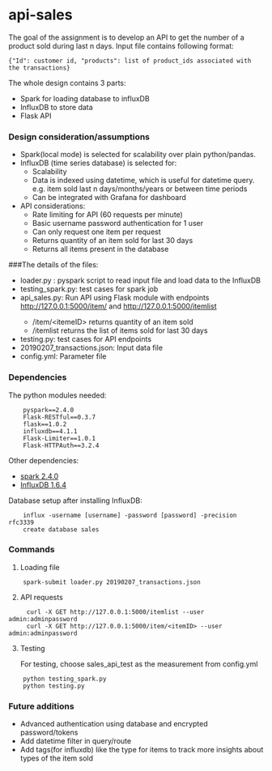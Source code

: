 # api-sales

The goal of the assignment is to develop an API to get the number of a product sold during last n days.
Input file contains following format:

```{"Id": customer id, "products": list of product_ids associated with the transactions}``` 
 
 
 The whole design contains 3 parts:
 * Spark for loading database to influxDB
 * InfluxDB to store data
 * Flask API
 
  
### Design consideration/assumptions
 
 * Spark(local mode) is selected for scalability over plain python/pandas.
 * InfluxDB (time series database) is selected for:
    * Scalability
    * Data is indexed using datetime, which is useful for datetime query. e.g. item sold last n days/months/years 
      or between time periods 
    * Can be integrated with Grafana for dashboard
 *  API considerations:
    * Rate limiting for API (60 requests per minute)
    * Basic username password authentication for 1 user
    * Can only request one item per request
    * Returns quantity of an item sold for last 30 days
    * Returns all items present in the database 
    
###The details of the files:
 * loader.py : pyspark script to read input file and load data to the InfluxDB
 * testing_spark.py: test cases for spark job
 * api_sales.py: Run API using Flask module with endpoints http://127.0.0.1:5000/item/<itemID> and http://127.0.0.1:5000/itemlist
    * /item/\<itemeID\> returns quantity of an item sold
    * /itemlist returns the list of items sold for last 30 days
 * testing.py: test cases for API endpoints
 * 20190207_transactions.json: Input data file
 * config.yml: Parameter file
 
 ### Dependencies
 
 The python modules needed:
```
    pyspark==2.4.0
    Flask-RESTful==0.3.7
    flask==1.0.2
    influxdb==4.1.1
    Flask-Limiter==1.0.1
    Flask-HTTPAuth==3.2.4
```  

Other dependencies:

* [spark 2.4.0](https://spark.apache.org/)
* [InfluxDB 1.6.4](https://www.influxdata.com/) 

Database setup after installing InfluxDB:

```
    influx -username [username] -password [password] -precision rfc3339
    create database sales
```

### Commands
1. Loading file

``` 
    spark-submit loader.py 20190207_transactions.json 
``` 
2. API requests
```
     curl -X GET http://127.0.0.1:5000/itemlist --user admin:adminpassword
     curl -X GET http://127.0.0.1:5000/item/<itemID> --user admin:adminpassword
```
3. Testing

    For testing, choose sales_api_test as the measurement from config.yml
    
``` 
    python testing_spark.py
    python testing.py
```
 
 
### Future additions
* Advanced authentication using database and encrypted password/tokens
* Add datetime filter in query/route
* Add tags(for influxdb) like the type for items to track more insights about types of the item sold 